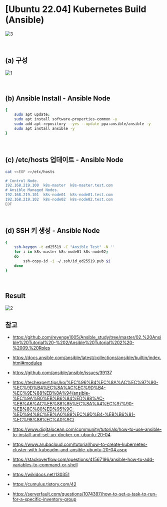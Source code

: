 # [Ubuntu 22.04] Kubernetes Build (Ansible)

![3](https://user-images.githubusercontent.com/42735894/226969742-83f386ca-6c3f-4856-a348-dbce970f80a6.PNG)

<br>

## (a) 구성

![1](https://user-images.githubusercontent.com/42735894/226969757-b33dd321-82a6-4d0c-974a-53b976003e97.PNG)

<br>

## (b) Ansible Install - Ansible Node

```bash
{
	sudo apt update; 
	sudo apt install software-properties-common -y
	sudo add-apt-repository --yes --update ppa:ansible/ansible -y
	sudo apt install ansible -y
}
```

<br>

## (c) /etc/hosts 업데이트 - Ansible Node

```bash
cat <<EOF >>/etc/hosts

# Control Node.
192.168.219.100  k8s-master  k8s-master.test.com
# Ansible Managed Nodes.
192.168.219.101  k8s-node01  k8s-node01.test.com
192.168.219.102  k8s-node02  k8s-node02.test.com
EOF
```

<br>

## (d) SSH 키 생성 - Ansible Node

```bash
{
	ssh-keygen -t ed25519 -C "Ansible Test" -N ''
	for i in k8s-master k8s-node01 k8s-node02;
	do
	    ssh-copy-id -i ~/.ssh/id_ed25519.pub $i
	done
}
```

<br>

## Result

![2](https://user-images.githubusercontent.com/42735894/226969760-a82a72aa-b016-4a55-b932-e32237a43328.PNG)

## 참고

- https://github.com/revenge1005/Ansible_study/tree/master/02.%20Ansible%20Tutorial%20-%202/Ansible%20Tutorial%202%20-%2009.%20Roles

- https://docs.ansible.com/ansible/latest/collections/ansible/builtin/index.html#modules

- https://github.com/ansible/ansible/issues/39137

- https://techexpert.tips/ko/%EC%96%B4%EC%8A%AC%EC%97%90-%EC%9D%B4%EC%8A%AC%EC%9D%B4-%EC%9E%88%EB%8A%94/ansible-%EC%9A%B0%EB%B6%84%ED%88%AC-%EB%A6%AC%EB%88%85%EC%8A%A4%EC%97%90-%EB%8C%80%ED%95%9C-%ED%94%8C%EB%A0%88%EC%9D%B4-%EB%B6%81-%EC%98%88%EC%A0%9C/

- https://www.digitalocean.com/community/tutorials/how-to-use-ansible-to-install-and-set-up-docker-on-ubuntu-20-04

- https://www.arubacloud.com/tutorial/how-to-create-kubernetes-cluster-with-kubeadm-and-ansible-ubuntu-20-04.aspx

- https://stackoverflow.com/questions/41567196/ansible-how-to-add-variables-to-command-or-shell

- https://wikidocs.net/130351

- https://cumulus.tistory.com/42

- https://serverfault.com/questions/1074397/how-to-set-a-task-to-run-for-a-specific-inventory-group